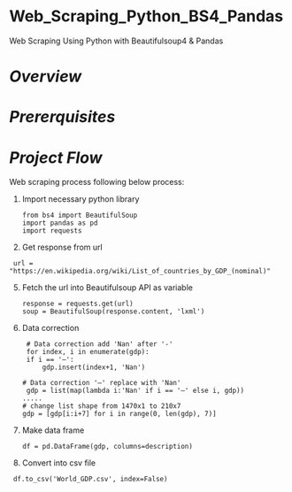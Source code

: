 # Web_Scraping_Python_BS4_Pandas
Web Scraping Using Python with Beautifulsoup4 &amp; Pandas
# *Overview*
# *Prererquisites*
# *Project Flow*
Web scraping process following below process:
1. Import necessary python library
   ```python3
   from bs4 import BeautifulSoup
   import pandas as pd
   import requests
   ```
3. Get response from url
  ```python3
   url = "https://en.wikipedia.org/wiki/List_of_countries_by_GDP_(nominal)"
   ```
5. Fetch the url into Beautifulsoup API as variable
   ```python3
   response = requests.get(url)
   soup = BeautifulSoup(response.content, 'lxml')
   ```
7. Data correction
   ```python3
    # Data correction add 'Nan' after '-'
    for index, i in enumerate(gdp):
    if i == '—':
        gdp.insert(index+1, 'Nan')

   # Data correction '—' replace with 'Nan'
    gdp = list(map(lambda i:'Nan' if i == '—' else i, gdp))
   .....
   # change list shape from 1470x1 to 210x7
   gdp = [gdp[i:i+7] for i in range(0, len(gdp), 7)]
   ```
9. Make data frame
   ```python3
   df = pd.DataFrame(gdp, columns=description)
   ```
11. Convert into csv file
  ```python3
   df.to_csv('World_GDP.csv', index=False)
  ```
